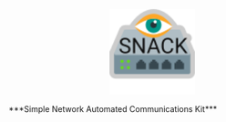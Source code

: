 <p align="Center"><img src="https://github.com/Capt-Rog/SNACK/blob/master/SNACK/Images/snack_logo.png?raw=true" width="150"/></p>
***Simple Network Automated Communications Kit***

